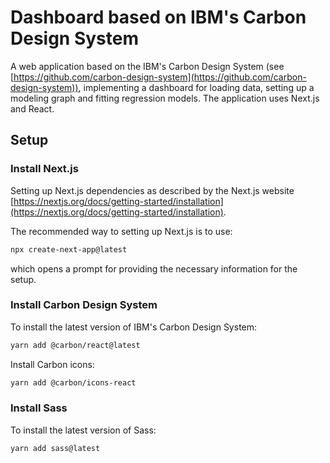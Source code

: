 # Dashboard based on IBM's Carbon Design System

A web application based on the IBM's Carbon Design System (see [https://github.com/carbon-design-system](https://github.com/carbon-design-system)), implementing a dashboard for loading data, setting up a modeling graph and fitting regression models. The application uses Next.js and React.

## Setup

### Install Next.js

Setting up Next.js dependencies as described by the Next.js website
[https://nextjs.org/docs/getting-started/installation](https://nextjs.org/docs/getting-started/installation).

The recommended way to setting up Next.js is to use:

```bash
npx create-next-app@latest
```

which opens a prompt for providing the necessary information for the setup.

### Install Carbon Design System

To install the latest version of IBM's Carbon Design System:

```bash
yarn add @carbon/react@latest
```

Install Carbon icons:

```bash
yarn add @carbon/icons-react
```

### Install Sass

To install the latest version of Sass:

```bash
yarn add sass@latest
```
